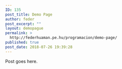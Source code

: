 ```yaml
---
ID: 135
post_title: Demo Page
author: feder
post_excerpt: ""
layout: demopague
permalink: >
  http://federhuaman.pe.hu/programacion/demo-page/
published: true
post_date: 2018-07-26 19:39:28
---
```

Post goes here.